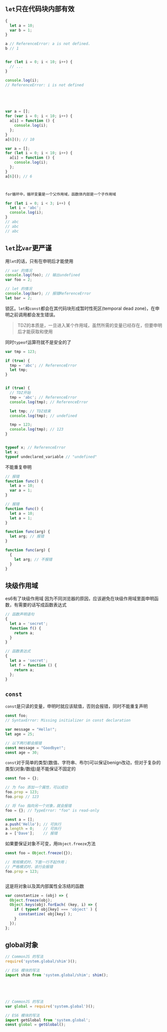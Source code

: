 ## `let`只在代码块内部有效

```js
{
  let a = 10;
  var b = 1;
}

a // ReferenceError: a is not defined.
b // 1


for (let i = 0; i < 10; i++) {
  // ...
}

console.log(i);
// ReferenceError: i is not defined





var a = [];
for (var i = 0; i < 10; i++) {
  a[i] = function () {
    console.log(i);
  };
}
a[6](); // 10

var a = [];
for (let i = 0; i < 10; i++) {
  a[i] = function () {
    console.log(i);
  };
}
a[6](); // 6



for循环中，循环变量是一个父作用域，函数体内部是一个子作用域

for (let i = 0; i < 3; i++) {
  let i = 'abc';
  console.log(i);
}
// abc
// abc
// abc
```

## `let`比`var`更严谨
用`let`的话，只有在申明后才能使用

```js
// var 的情况
console.log(foo); // 输出undefined
var foo = 2;

// let 的情况
console.log(bar); // 报错ReferenceError
let bar = 2;
```

锁区。`let`和`const`都会在其代码块形成暂时性死区(temporal dead zone)，在申明之前调用都会发生错误。
> TDZ的本质是，一旦进入某个作用域，虽然所需的变量已经存在，但要申明后才能获取和使用

同时`typeof`运算符就不是安全的了

```js
var tmp = 123;

if (true) {
  tmp = 'abc'; // ReferenceError
  let tmp;
}


if (true) {
  // TDZ开始
  tmp = 'abc'; // ReferenceError
  console.log(tmp); // ReferenceError

  let tmp; // TDZ结束
  console.log(tmp); // undefined

  tmp = 123;
  console.log(tmp); // 123
}


typeof x; // ReferenceError
let x;
typeof undeclared_variable // "undefined"
```

不能重复申明

```js
// 报错
function func() {
  let a = 10;
  var a = 1;
}

// 报错
function func() {
  let a = 10;
  let a = 1;
}

function func(arg) {
  let arg; // 报错
}

function func(arg) {
  {
    let arg; // 不报错
  }
}
```

## 块级作用域

es6有了块级作用域
因为不同浏览器的原因，应该避免在块级作用域里面申明函数，有需要的话写成函数表达式

```js
// 函数声明语句
{
  let a = 'secret';
  function f() {
    return a;
  }
}

// 函数表达式
{
  let a = 'secret';
  let f = function () {
    return a;
  };
}
```

## `const`
`const`是只读的变量，申明时就应该赋值，否则会报错，同时不能重复声明

```js
const foo;
// SyntaxError: Missing initializer in const declaration

var message = "Hello!";
let age = 25;

// 以下两行都会报错
const message = "Goodbye!";
const age = 30;
```

`const`对于简单的类型(数值、字符串、布尔)可以保证benign改动，但对于复杂的类型(对象/数组)是不能保证不固定的

```js
const foo = {};

// 为 foo 添加一个属性，可以成功
foo.prop = 123;
foo.prop // 123

// 将 foo 指向另一个对象，就会报错
foo = {}; // TypeError: "foo" is read-only

const a = [];
a.push('Hello'); // 可执行
a.length = 0;    // 可执行
a = ['Dave'];    // 报错
```

如果要保证对象不可变，用`Object.freeze`方法

```js
const foo = Object.freeze({});

// 常规模式时，下面一行不起作用；
// 严格模式时，该行会报错
foo.prop = 123;



```

这是将对象以及其内部属性全冻结的函数

```js
var constantize = (obj) => {
  Object.freeze(obj);
  Object.keys(obj).forEach( (key, i) => {
    if ( typeof obj[key] === 'object' ) {
      constantize( obj[key] );
    }
  });
};
```

## global对象

```js
// CommonJS 的写法
require('system.global/shim')();

// ES6 模块的写法
import shim from 'system.global/shim'; shim();





// CommonJS 的写法
var global = require('system.global')();

// ES6 模块的写法
import getGlobal from 'system.global';
const global = getGlobal();
```
